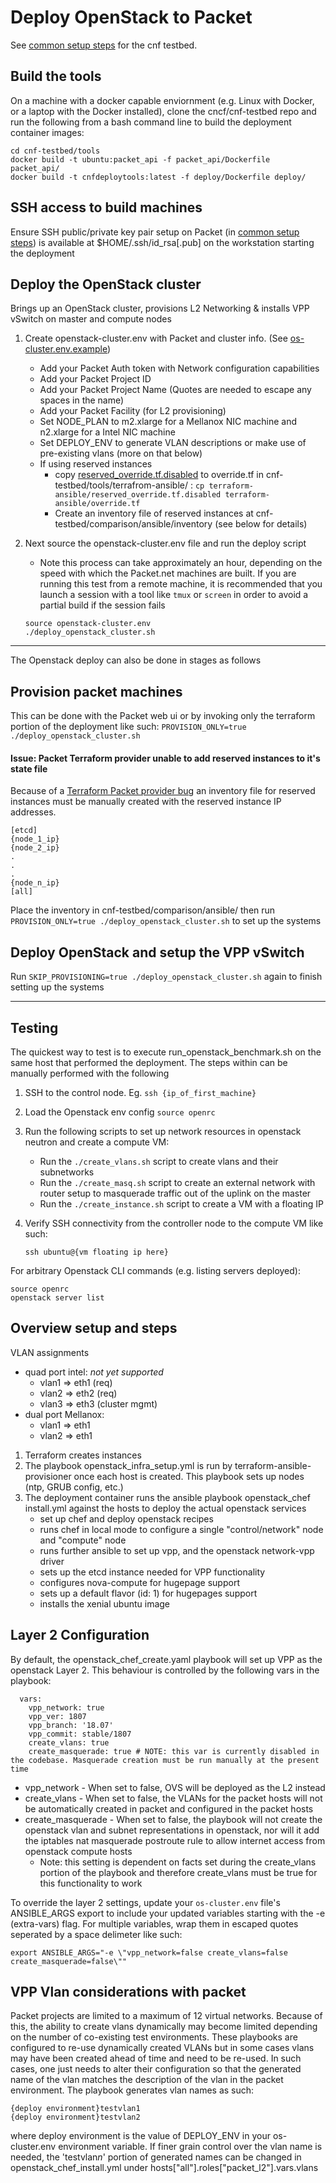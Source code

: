 # Deploy OpenStack to Packet

See [common setup steps](steps_to_deploy_testbed.mkd#common-steps) for the cnf testbed.

## Build the tools

On a machine with a docker capable enviornment (e.g. Linux with Docker, or a laptop with the Docker installed), clone the cncf/cnf-testbed repo and run the following from a bash command line to build the deployment container images:

```
cd cnf-testbed/tools
docker build -t ubuntu:packet_api -f packet_api/Dockerfile  packet_api/
docker build -t cnfdeploytools:latest -f deploy/Dockerfile deploy/
```

## SSH access to build machines

Ensure SSH public/private key pair setup on Packet (in [common setup steps](steps_to_deploy_testbed.mkd#common-steps)) is available at $HOME/.ssh/id_rsa[.pub] on the workstation starting the deployment

## Deploy the OpenStack cluster
Brings up an OpenStack cluster, provisions L2 Networking & installs VPP vSwitch on master and compute nodes

1. Create openstack-cluster.env with Packet and cluster info.  (See [os-cluster.env.example](tools/os-cluster.env.example))
   * Add your Packet Auth token with Network configuration capabilities
   * Add your Packet Project ID
   * Add your Packet Project Name (Quotes are needed to escape any spaces in the name)
   * Add your Packet Facility (for L2 provisioning)
   * Set NODE_PLAN to m2.xlarge for a Mellanox NIC machine and n2.xlarge for a Intel NIC machine
   * Set DEPLOY_ENV to generate VLAN descriptions or make use of pre-existing vlans (more on that below)
   * If using reserved instances
     * copy [reserved_override.tf.disabled](tools/terrafrom-ansible/reserved_override.tf.disabled) to override.tf in cnf-testbed/tools/terrafrom-ansible/ : `cp terraform-ansible/reserved_override.tf.disabled terraform-ansible/override.tf`
     * Create an inventory file of reserved instances at cnf-testbed/comparison/ansible/inventory (see below for details)
3. Next source the openstack-cluster.env file and run the deploy script
   * Note this process can take approximately an hour, depending on the speed with which the Packet.net machines are built. If you are running this test from a remote machine, it is recommended that you launch a session with a tool like `tmux` or `screen` in order to avoid a partial build if the session fails


    ```
    source openstack-cluster.env
    ./deploy_openstack_cluster.sh
    ```

---

The Openstack deploy can also be done in stages as follows

## Provision packet machines

This can be done with the Packet web ui or by invoking only the terraform portion of the deployment like such: 
`PROVISION_ONLY=true ./deploy_openstack_cluster.sh`

#### Issue: Packet Terraform provider unable to add reserved instances to it's state file

Because of a [Terraform Packet provider bug](https://github.com/cncf/cnf-testbed/issues/215) an inventory file for reserved instances must be manually created with the reserved instance IP addresses. 

```
[etcd]
{node_1_ip}
{node_2_ip}
.
.
.
{node_n_ip}
[all]
```
Place the inventory in cnf-testbed/comparison/ansible/ then run `PROVISION_ONLY=true ./deploy_openstack_cluster.sh` to set up the systems

## Deploy OpenStack and setup the VPP vSwitch

Run `SKIP_PROVISIONING=true ./deploy_openstack_cluster.sh` again to finish setting up the systems


---


## Testing

The quickest way to test is to execute run_openstack_benchmark.sh on the same host that performed the deployment. The steps within can be manually performed with the following

1. SSH to the control node.  Eg.  `ssh {ip_of_first_machine}`

2. Load the Openstack env config `source openrc`

3. Run the following scripts to set up network resources in openstack neutron and create a compute VM:
   * Run the `./create_vlans.sh` script to create vlans and their subnetworks
   * Run the `./create_masq.sh` script to create an external network with router setup to masquerade traffic out of the uplink on the master
   * Run the `./create_instance.sh` script to create a VM with a floating IP

4. Verify SSH connectivity from the controller node to the compute VM like such:

    `ssh ubuntu@{vm floating ip here}`


For arbitrary Openstack CLI commands (e.g. listing servers deployed):

```
source openrc
openstack server list
```


## Overview setup and steps

VLAN assignments
* quad port intel: 
_not yet supported_
  * vlan1 => eth1 (req)
  * vlan2 => eth2 (req)
  * vlan3 => eth3 (cluster mgmt)
* dual port Mellanox:
  * vlan1 => eth1
  * vlan2 => eth1


1. Terraform creates instances
2. The playbook openstack_infra_setup.yml is run by terraform-ansible-provisioner once each host is created. This playbook sets up nodes (ntp, GRUB config, etc.)
3. The deployment container runs the ansible playbook openstack_chef install.yml against the hosts to deploy the actual openstack services
    - set up chef and deploy openstack recipes
    - runs chef in local mode to configure a single "control/network" node and "compute" node
    - runs further ansible to set up vpp, and the openstack network-vpp driver
    - sets up the etcd instance needed for VPP functionality
    - configures nova-compute for hugepage support
    - sets up a default flavor (id: 1) for hugepages support
    - installs the xenial ubuntu image


## Layer 2 Configuration

By default, the openstack_chef_create.yaml playbook will set up VPP as the openstack Layer 2. This behaviour is controlled by the following vars in the playbook:

```
  vars:
    vpp_network: true
    vpp_ver: 1807
    vpp_branch: '18.07'
    vpp_commit: stable/1807
    create_vlans: true
    create_masquerade: true # NOTE: this var is currently disabled in the codebase. Masquerade creation must be run manually at the present time
```

* vpp_network - When set to false, OVS will be deployed as the L2 instead
* create_vlans - When set to false, the VLANs for the packet hosts will not be automatically created in packet and configured in the packet hosts
* create_masquerade - When set to false, the playbook will not create the openstack vlan and subnet representations in openstack, nor will it add the iptables nat masquerade postroute rule to allow internet access from openstack compute hosts
    * Note: this setting is dependent on facts set during the create_vlans portion of the playbook and therefore create_vlans must be true for this functionality to work

To override the layer 2 settings, update your `os-cluster.env` file's ANSIBLE_ARGS export to include your updated variables starting with the -e (extra-vars) flag. For multiple variables, wrap them in escaped quotes seperated by a space delimeter like such:

`export ANSIBLE_ARGS="-e \"vpp_network=false create_vlans=false create_masquerade=false\""`

## VPP Vlan considerations with packet

Packet projects are limited to a maximum of 12 virtual networks. Because of this, the ability to create vlans dynamically may become limited depending on the number of co-existing test environments. These playbooks are configured to re-use dynamically created VLANs but in some cases vlans may have been created ahead of time and need to be re-used. In such cases, one just needs to alter their configuration so that the generated name of the vlan matches the description of the vlan in the packet environment. The playbook generates vlan names as such:

```
{deploy environment}testvlan1
{deploy environment}testvlan2
```

where deploy environment is the value of DEPLOY_ENV in your os-cluster.env environment variable. If finer grain control over the vlan name is needed, the 'testvlan*n*' portion of generated names can be changed in openstack_chef_install.yml under hosts["all"].roles["packet_l2"].vars.vlans

